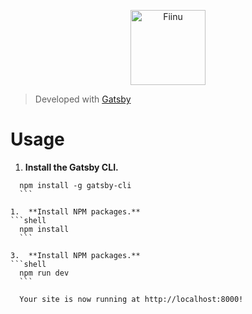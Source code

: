 <p align="center"><a href="https://fiinu.com/">
    <img alt="Fiinu" src="https://fiinu.com/assets/img/general/logo.svg" width="120" />
  </a>
  </p>

> <p>Developed with <a href="https://www.gatsbyjs.com/" rel="nofollow">Gatsby </a>
</p>

<h1>Usage </h1>

1.  **Install the Gatsby CLI.**
  ```shell
    npm install -g gatsby-cli
    ```

1.  **Install NPM packages.**
  ```shell
    npm install
    ```

3.  **Install NPM packages.**
  ```shell
    npm run dev
    ```

    Your site is now running at http://localhost:8000!
